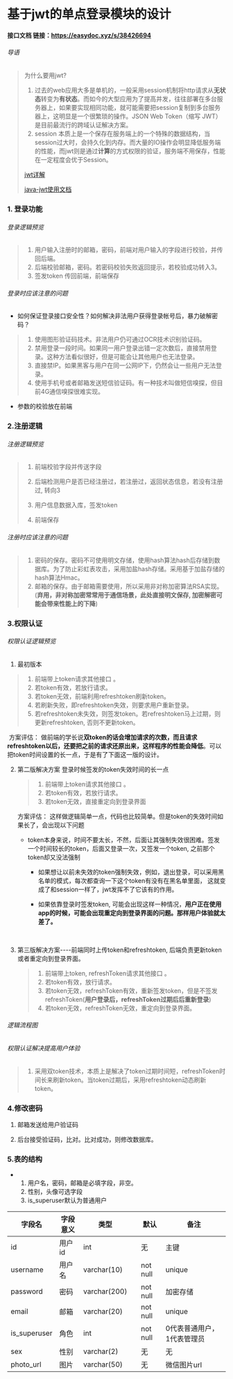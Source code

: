 # 基于jwt的单点登录模块的设计

#### 接口文档   链接：https://easydoc.xyz/s/38426694   

###### 导语

> 为什么要用jwt?
>
> 1. 过去的web应用大多是单机的，一般采用session机制将http请求从**无状态**转变为**有状态**。而如今的大型应用为了提高并发，往往部署在多台服务器上，如果要实现相同功能，就可能需要把session复制到多台服务器上，这明显是一个很繁琐的操作。JSON Web Token（缩写 JWT）是目前最流行的跨域认证解决方案。
> 2. session 本质上是一个保存在服务端上的一个特殊的数据结构，当session过大时，会持久化到内存。而大量的IO操作会明显降低服务端的性能，而jwt则是通过**计算**的方式权限的验证，服务端不用保存，性能在一定程度会优于Session。
>
> [jwt详解](http://www.ruanyifeng.com/blog/2018/07/json_web_token-tutorial.html)
>
> [java-jwt使用文档](https://github.com/auth0/java-jwt)

### 1. 登录功能



###### 登录逻辑预览

>1.  用户输入注册时的邮箱，密码，前端对用户输入的字段进行校验，并传回后端。
>2.  后端校验邮箱，密码。若密码校验失败返回提示，若校验成功转入3。
>3.  签发token  传回前端，前端保存



###### 登录时应该注意的问题

-  如何保证登录接口安全性？如何解决非法用户获得登录帐号后，暴力破解密码？

> 1. 使用图形验证码技术。非法用户仍可通过OCR技术识别验证码。
> 2. 禁用登录一段时间。如果同一用户登录出错一定次数后，直接禁用登录。这种方法看似很好，但是可能会让其他用户也无法登录。
> 3. 直接禁IP。如果黑客与用户在同一公网IP下，仍然会让一些用户无法登录。
> 4. 使用手机号或者邮箱发送短信验证码。有一种技术叫做短信嗅探，但目前4G通信嗅探很难实现。 

- 参数的校验放在前端



### 2.注册逻辑

###### 注册逻辑预览

>1. 前端校验字段并传送字段
>
>2. 后端检测用户是否已经注册过，若注册过，返回状态信息，若没有注册过, 转向3
>
>3. 用户信息数据入库，签发token
>
>4. 前端保存
>

###### 注册时应该注意的问题

>1. 密码的保存。密码不可使用明文存储，使用hash算法hash后存储到数据库。为了防止彩虹表攻击，采用加盐hash存储。采用基于加盐存储的hash算法Hmac。
>2. 邮箱的保存。由于邮箱需要使用，所以采用非对称加密算法RSA实现。(**弃用，非对称加密常常用于通信场景，此处直接明文保存, 加密解密可能会带来性能上的下降**)

### 3.权限认证

###### 权限认证逻辑预览

1. 最初版本

> 1. 前端带上token请求其他接口 。
> 2. 若token有效，若放行请求。
> 3. 若token无效，前端利用refreshtoken刷新token。
> 4. 若刷新失败，即refreshtoken失效，则要求用户重新登录。
> 5. 若refreshtoken未失效，则签发token。若refreshtoken马上过期，则更新refreshtoken, 否则不更新token。

​    方案评估：  做前端的学长说**双token的话会增加请求的次数，而且请求refreshtoken以后，还要把之前的请求还原出来，这样程序的性能会降低**。可以把token时间设置的长一点，于是有了下面这一版的设计。

2. 第二版解决方案  登录时候签发的token失效时间的长一点

   >1. 前端带上token请求其他接口 。
   >2. 若token有效，若放行请求。
   >3. 若token无效，直接重定向到登录界面

     方案评估： 这样做逻辑简单一点，代码也比较简单。但是token的失效时间如果长了，会出现以下问题

   - token本身来说，时间不要太长，不然，后面让其强制失效很困难。签发一个时间较长的token，后面又登录一次，又签发一个token, 之前那个token却又没法强制

      * 如果想让以前未失效的token强制失效，例如，退出登录，可以采用黑名单的模式，每次都查询一下这个token有没有在黑名单里面， 这就变成了和session一样了，jwt发挥不了它该有的作用。

      *  如果依靠登录时签发token, 可能会出现这样一种情况，**用户正在使用app的时候，可能会出现重定向到登录界面的问题。那样用户体验就太差了。**

   ​     

3. 第三版解决方案----前端同时上传token和refreshtoken, 后端负责更新token或者重定向到登录界面。

   >1. 前端带上token, refreshToken请求其他接口 。
   >2. 若token有效，放行请求。
   >3. 若token无效，refreshToken有效，重新签发token，但是不签发refreshToken(**用户登录后，refreshToken过期后后重新登录**)
   >4. 若token无效，refreshToken无效，重定向到登录界面。
   >
   >



###### 逻辑流程图



###### 权限认证解决提高用户体验

>1. 采用双token技术，本质上是解决了token过期时间短，refreshToken时间长来刷新token。当token过期后，采用refreshtoken动态刷新token。

### 4.修改密码

1. 邮箱发送给用户验证码 

2. 后台接受验证码，比对。比对成功，则修改数据库。

   



### 5.表的结构

- 1. 用户名，密码，邮箱是必填字段，非空。
  2. 性别，头像可选字段
  3. is_superuser默认为普通用户

| 字段名       | 字段意义 | 类型         |      | 默认     | 备注                       |
| ------------ | -------- | ------------ | ---- | -------- | -------------------------- |
| id           | 用户id   | int          |      | 无       | 主键                       |
| username     | 用户名   | varchar(10)  |      | not null | unique                     |
| password     | 密码     | varchar(200) |      | not null | 加密存储                   |
| email        | 邮箱     | varchar(20)  |      | not null | unique                     |
| is_superuser | 角色     | int          |      | not null | 0代表普通用户，1代表管理员 |
| sex          | 性别     | varchar(2)   |      | 无       | 无                         |
| photo_url    | 图片     | varchar(50)  |      | 无       | 微信图片url                |













